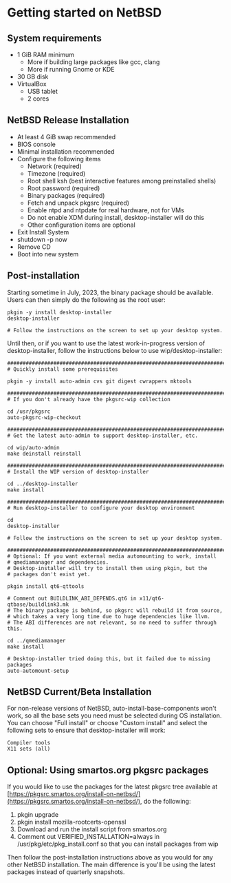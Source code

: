 
# Getting started on NetBSD

## System requirements

- 1 GiB RAM minimum
    - More if building large packages like gcc, clang
    - More if running Gnome or KDE
- 30 GB disk
- VirtualBox
    - USB tablet
    - 2 cores

## NetBSD Release Installation

- At least 4 GiB swap recommended
- BIOS console
- Minimal installation recommended
- Configure the following items
	- Network (required)
	- Timezone (required)
	- Root shell ksh (best interactive features among preinstalled shells)
	- Root password (required)
	- Binary packages (required)
	- Fetch and unpack pkgsrc (required)
	- Enable ntpd and ntpdate for real hardware, not for VMs
	- Do not enable XDM during install, desktop-installer will do this
	- Other configuration items are optional
- Exit Install System
- shutdown -p now
- Remove CD
- Boot into new system

## Post-installation

Starting sometime in July, 2023, the binary package should be available.
Users can then simply do the following as the root user:

```
pkgin -y install desktop-installer
desktop-installer

# Follow the instructions on the screen to set up your desktop system.
```

Until then, or if you want to use the latest work-in-progress version
of desktop-installer, follow the instructions below to use wip/desktop-installer:

```
#############################################################################
# Quickly install some prerequisites

pkgin -y install auto-admin cvs git digest cwrappers mktools

#############################################################################
# If you don't already have the pkgsrc-wip collection

cd /usr/pkgsrc
auto-pkgsrc-wip-checkout

#############################################################################
# Get the latest auto-admin to support desktop-installer, etc.

cd wip/auto-admin
make deinstall reinstall

#############################################################################
# Install the WIP version of desktop-installer

cd ../desktop-installer
make install

#############################################################################
# Run desktop-installer to configure your desktop environment

cd
desktop-installer

# Follow the instructions on the screen to set up your desktop system.
```

```
#############################################################################
# Optional: If you want external media automounting to work, install
# qmediamanager and dependencies.
# Desktop-installer will try to install them using pkgin, but the
# packages don't exist yet.

pkgin install qt6-qttools

# Comment out BUILDLINK_ABI_DEPENDS.qt6 in x11/qt6-qtbase/buildlink3.mk
# The binary package is behind, so pkgsrc will rebuild it from source,
# which takes a very long time due to huge dependencies like llvm.
# The ABI differences are not relevant, so no need to suffer through this.

cd ../qmediamanager
make install

# Desktop-installer tried doing this, but it failed due to missing packages
auto-automount-setup
```

## NetBSD Current/Beta Installation

For non-release versions of NetBSD, auto-install-base-components won't
work, so all the base sets you need must be selected during OS
installation.  You can choose "Full install" or choose "Custom install"
and select the following sets to ensure that desktop-installer will
work:

    Compiler tools
    X11 sets (all)

## Optional: Using smartos.org pkgsrc packages

If you would like to use the packages for the latest pkgsrc tree
available at
[https://pkgsrc.smartos.org/install-on-netbsd/](https://pkgsrc.smartos.org/install-on-netbsd/),
do the following:

1. pkgin upgrade
2. pkgin install mozilla-rootcerts-openssl
3. Download and run the install script from smartos.org
4. Comment out VERIFIED_INSTALLATION=always in /usr/pkg/etc/pkg_install.conf
   so that you can install packages from wip

Then follow the post-installation instructions above as you would for
any other NetBSD installation.  The main difference is you'll be using
the latest packages instead of quarterly snapshots.
